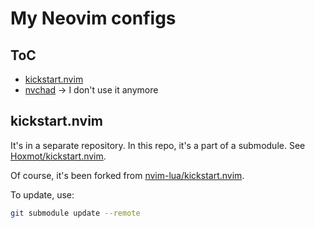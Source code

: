 # My Neovim configs

## ToC

* [kickstart.nvim](#kickstart.nvim)
* [nvchad](./nvchad/custom/README.md) -> I don't use it anymore

## kickstart.nvim

It's in a separate repository. In this repo, it's a part of a submodule. See [Hoxmot/kickstart.nvim](https://github.com/hoxmot/kickstart.nvim).

Of course, it's been forked from [nvim-lua/kickstart.nvim](https://github.com/nvim-lua/kickstart.nvim).

To update, use:

```bash
git submodule update --remote
```
